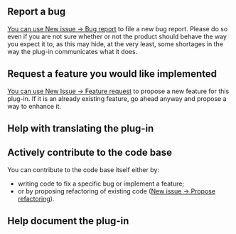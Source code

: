 ## Report a bug

[You can use New issue -> Bug report](https://github.com/alexboia/WP-Trip-Summary/issues/new/choose) to file a new bug report. 
Please do so even if you are not sure whether or not the product should behave the way you expect it to, as this may hide, at the very least, some shortages in the way the plug-in communicates what it does.

## Request a feature you would like implemented

[You can use New Issue -> Feature request](https://github.com/alexboia/WP-Trip-Summary/issues/new/choose) to propose a new feature for this plug-in.
If it is an already existing feature, go ahead anyway and propose a way to enhance it.

## Help with translating the plug-in

## Actively contribute to the code base

You can contribute to the code base itself either by:
   - writing code to fix a specific bug or implement a feature; 
   - or by proposing refactoring of existing code ([New issue -> Propose refactoring](https://github.com/alexboia/WP-Trip-Summary/issues/new/choose)).

## Help document the plug-in
